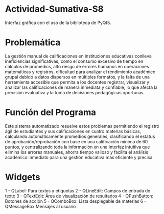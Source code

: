 # Actividad-Sumativa-S8
Interfaz gráfica con el uso de la biblioteca de PyQt5.

# Problemática
La gestión manual de calificaciones en instituciones educativas conlleva ineficiencias significativas, como el consumo excesivo de tiempo en cálculos de promedios, alto riesgo de errores humanos en operaciones matemáticas y registros, dificultad para analizar el rendimiento académico grupal debido a datos dispersos en múltiples formatos, y la falta de una herramienta accesible que permita a los docentes registrar, visualizar y analizar las calificaciones de manera inmediata y confiable, lo que afecta la precisión evaluativa y la toma de decisiones pedagógicas oportunas.

# Función del Programa
Este sistema automatizado resuelve estos problemas permitiendo el registro ágil de estudiantes y sus calificaciones en cuatro materias básicas, calculando automáticamente promedios generales, clasificando el estatus de aprobación/reprobación con base en una calificación mínima de 60 puntos, y centralizando toda la información en una interfaz intuitiva que elimina los errores manuales, ahorra tiempo valioso y facilita el análisis académico inmediato para una gestión educativa más eficiente y precisa.


# Widgets
1 - QLabel: Para textos y etiquetas
2 - QLineEdit: Campos de entrada de texto
3 - QTextEdit: Área de visualización de resultados
4 - QPushButton: Botones de acción
5 - QComboBox: Lista desplegable de materias
6 - QMessageBox:Mensajes al usuario
